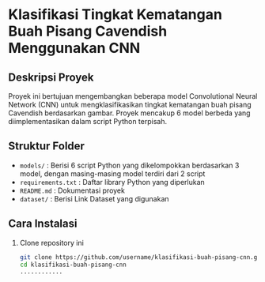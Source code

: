 # Klasifikasi Tingkat Kematangan Buah Pisang Cavendish Menggunakan CNN

## Deskripsi Proyek
Proyek ini bertujuan mengembangkan beberapa model Convolutional Neural Network (CNN) untuk mengklasifikasikan tingkat kematangan buah pisang Cavendish berdasarkan gambar. Proyek mencakup 6 model berbeda yang diimplementasikan dalam script Python terpisah.

## Struktur Folder
- `models/`    : Berisi 6 script Python yang dikelompokkan berdasarkan 3 model, dengan masing-masing model terdiri dari 2 script  
- `requirements.txt` : Daftar library Python yang diperlukan
- `README.md`  : Dokumentasi proyek  
- `dataset/`   : Berisi Link Dataset yang digunakan  

## Cara Instalasi
1. Clone repository ini  
   ```bash
   git clone https://github.com/username/klasifikasi-buah-pisang-cnn.git
   cd klasifikasi-buah-pisang-cnn
   ............
